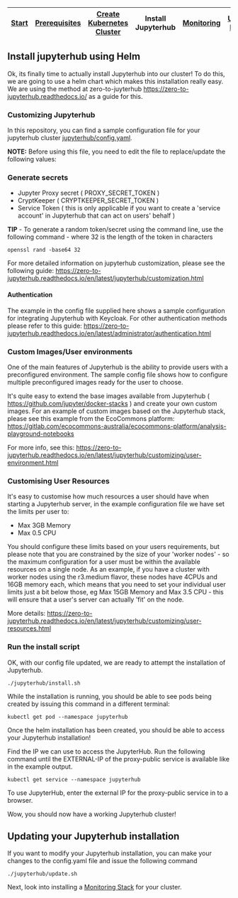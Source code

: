 | [Start](README.md) | [Prerequisites](setup.md) | [Create Kubernetes Cluster](cluster-setup.md) | Install Jupyterhub | [Monitoring](monitoring.md) | [Useful Links](links.md) | [Credits](credits.md) |
| ------------------ | ------------------------- | --------------------------------------------- | ------------------ | --------------------------- | ------------------------ | --------------------- |

## Install jupyterhub using Helm

Ok, its finally time to actually install Jupyterhub into our cluster!
To do this, we are going to use a helm chart which makes this installation really easy. We are using the method at zero-to-juyterhub https://zero-to-jupyterhub.readthedocs.io/ as a guide for this.

### Customizing Jupyterhub

In this repository, you can find a sample configuration file for your jupyterhub cluster [jupyterhub/config.yaml](../jupyterhub/config.yaml).

**NOTE:** Before using this file, you need to edit the file to replace/update the following values:

### Generate secrets

- Jupyter Proxy secret ( PROXY_SECRET_TOKEN )
- CryptKeeper ( CRYPTKEEPER_SECRET_TOKEN )
- Service Token ( this is only applicable if you want to create a 'service account' in Jupyterhub that can act on users' behalf )

**TIP** - To generate a random token/secret using the command line, use the following command - where 32 is the length of the token in characters

```
openssl rand -base64 32
```

For more detailed information on jupyterhub customization, please see the following guide: https://zero-to-jupyterhub.readthedocs.io/en/latest/jupyterhub/customization.html

#### Authentication

The example in the config file supplied here shows a sample configuration for integrating Jupyterhub with Keycloak. For other authentication methods please refer to this guide: https://zero-to-jupyterhub.readthedocs.io/en/latest/administrator/authentication.html

### Custom Images/User environments

One of the main features of Jupyterhub is the ability to provide users with a preconfigured environment. The sample config file shows how to configure multiple preconfigured images ready for the user to choose.

It's quite easy to extend the base images available from Jupyterhub ( https://github.com/jupyter/docker-stacks ) and create your own custom images. For an example of custom images based on the Jupyterhub stack, please see this example from the EcoCommons platform: https://gitlab.com/ecocommons-australia/ecocommons-platform/analysis-playground-notebooks

For more info, see this: https://zero-to-jupyterhub.readthedocs.io/en/latest/jupyterhub/customizing/user-environment.html

### Customising User Resources

It's easy to customise how much resources a user should have when starting a Jupyterhub server, in the example configuration file we have set the limits per user to:

- Max 3GB Memory
- Max 0.5 CPU

You should configure these limits based on your users requirements, but please note that you are constrained by the size of your 'worker nodes' - so the maximum configuration for a user must be within the available resources on a single node.
As an example, if you have a cluster with worker nodes using the r3.medium flavor, these nodes have 4CPUs and 16GB memory each, which means that you need to set your individual user limits just a bit below those, eg Max 15GB Memory and Max 3.5 CPU - this will ensure that a user's server can actually 'fit' on the node.

More details: https://zero-to-jupyterhub.readthedocs.io/en/latest/jupyterhub/customizing/user-resources.html

### Run the install script

OK, with our config file updated, we are ready to attempt the installation of Jupyterhub.

```
./jupyterhub/install.sh
```

While the installation is running, you should be able to see pods being created by issuing this command in a different terminal:

```
kubectl get pod --namespace jupyterhub
```

Once the helm installation has been created, you should be able to access your Jupyterhub installation!

Find the IP we can use to access the JupyterHub. Run the following command until the EXTERNAL-IP of the proxy-public service is available like in the example output.

```
kubectl get service --namespace jupyterhub

```

To use JupyterHub, enter the external IP for the proxy-public service in to a browser.

Wow, you should now have a working Jupyterhub cluster!

## Updating your Jupyterhub installation

If you want to modify your Jupyterhub installation, you can make your changes to the config.yaml file and issue the following command

```
./jupyterhub/update.sh
```

Next, look into installing a [Monitoring Stack](monitoring.md) for your cluster.
